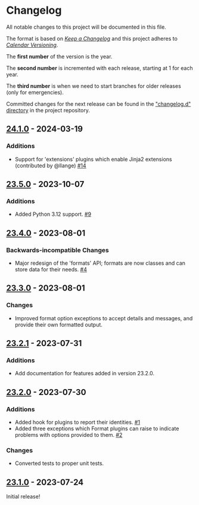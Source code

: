 # Changelog

All notable changes to this project will be documented in this file.

The format is based on [*Keep a
Changelog*](https://keepachangelog.com/en/1.0.0/) and this project
adheres to [*Calendar Versioning*](https://calver.org/).

The **first number** of the version is the year.

The **second number** is incremented with each release, starting at 1
for each year.

The **third number** is when we need to start branches for older
releases (only for emergencies).

Committed changes for the next release can be found in the ["changelog.d"
directory](https://github.com/kpfleming/jinjanator-plugins/tree/main/changelog.d)
in the project repository.

<!--
Do *NOT* add changelog entries here!

This changelog is managed by towncrier and is compiled at release time.

See https://github.com/kpfleming/jinjanator-plugins/blob/main/.github/CONTRIBUTING.md#changelog for details.
-->

<!-- towncrier release notes start -->

## [24.1.0](https://github.com/kpfleming/jinjanator-plugins/tree/24.1.0) - 2024-03-19

### Additions

- Support for 'extensions' plugins which enable Jinja2 extensions (contributed by @llange)
  [#14](https://github.com/kpfleming/jinjanator-plugins/issues/14)

## [23.5.0](https://github.com/kpfleming/jinjanator-plugins/tree/23.5.0) - 2023-10-07

### Additions

- Added Python 3.12 support.
  [#9](https://github.com/kpfleming/jinjanator-plugins/issues/9)


## [23.4.0](https://github.com/kpfleming/jinjanator-plugins/tree/23.4.0) - 2023-08-01

### Backwards-incompatible Changes

- Major redesign of the 'formats' API; formats are now classes and can store data for their needs.
  [#4](https://github.com/kpfleming/jinjanator-plugins/issues/4)


## [23.3.0](https://github.com/kpfleming/jinjanator-plugins/tree/23.3.0) - 2023-08-01

### Changes

- Improved format option exceptions to accept details and messages, and provide their own formatted output.


## [23.2.1](https://github.com/kpfleming/jinjanator-plugins/tree/23.2.1) - 2023-07-31

### Additions

- Add documentation for features added in version 23.2.0.


## [23.2.0](https://github.com/kpfleming/jinjanator-plugins/tree/23.2.0) - 2023-07-30

### Additions

- Added hook for plugins to report their identities.
  [#1](https://github.com/kpfleming/jinjanator-plugins/issues/1)
- Added three exceptions which Format plugins can raise to indicate problems with options provided to them.
  [#2](https://github.com/kpfleming/jinjanator-plugins/issues/2)


### Changes

- Converted tests to proper unit tests.


## [23.1.0](https://github.com/kpfleming/jinjanator-plugins/tree/23.1.0) - 2023-07-24

Initial release!
